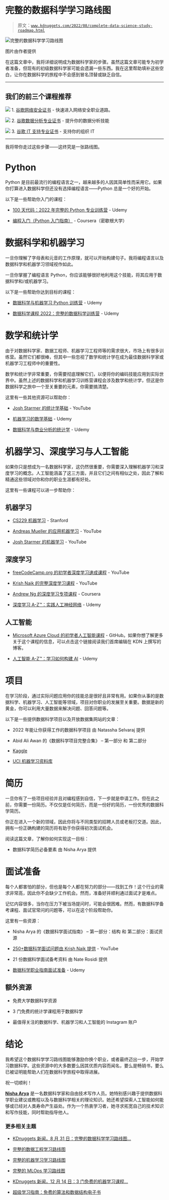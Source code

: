 # 完整的数据科学学习路线图

> 原文：[`www.kdnuggets.com/2022/08/complete-data-science-study-roadmap.html`](https://www.kdnuggets.com/2022/08/complete-data-science-study-roadmap.html)

![完整的数据科学学习路线图](img/649bfbb17643af71b0a02cda98329fe1.png)

图片由作者提供

在这篇文章中，我将详细说明成为数据科学家的步骤。虽然这篇文章可能专为初学者准备，但现有的初级数据科学家可能会遗漏一些东西。我在这里帮助填补这些空白，让你在数据科学的旅程中不会感到冒名顶替或缺乏自信。

* * *

## 我们的前三个课程推荐

![](img/0244c01ba9267c002ef39d4907e0b8fb.png) 1\. [谷歌网络安全证书](https://www.kdnuggets.com/google-cybersecurity) - 快速进入网络安全职业道路。

![](img/e225c49c3c91745821c8c0368bf04711.png) 2\. [谷歌数据分析专业证书](https://www.kdnuggets.com/google-data-analytics) - 提升你的数据分析技能

![](img/0244c01ba9267c002ef39d4907e0b8fb.png) 3\. [谷歌 IT 支持专业证书](https://www.kdnuggets.com/google-itsupport) - 支持你的组织 IT

* * *

我将带你走过这些步骤——这终究是一张路线图。

# Python

Python 是目前最流行的编程语言之一，越来越多的人因其简单性而采用它。如果你打算进入数据科学但还没有选择编程语言——Python 总是一个好的开始。

以下是一些帮助你入门的课程：

+   [100 天代码：2022 年完整的 Python 专业训练营](https://www.udemy.com/course/100-days-of-code/) - Udemy

+   [编程入门（Python 入门指南）](https://www.coursera.org/learn/python) - Coursera（密歇根大学）

# 数据科学和机器学习

一旦你理解了字母表和元音的工作原理，就可以开始构建句子。我将编程语言以及数据科学和机器学习领域视作如此。

一旦你掌握了编程语言 Python，你应该能够很好地利用这个技能，将其应用于数据科学和/或机器学习。

以下是一些帮助你达到目标的课程：

+   [数据科学与机器学习 Python 训练营](https://www.udemy.com/course/python-for-data-science-and-machine-learning-bootcamp/) - Udemy

+   [数据科学课程 2022：完整的数据科学训练营](https://www.udemy.com/course/the-data-science-course-complete-data-science-bootcamp/) - Udemy

# 数学和统计学

由于对数据科学家、数据工程师、机器学习工程师等的需求很大，市场上有很多训练营。虽然它们都很棒，但其中一些忽视了数学和统计学在成为最佳数据科学家或机器学习工程师中的重要性。

数学和统计学非常重要，你需要彻底理解它们，以便将你的编码技能应用到实际世界中。虽然上述的数据科学和机器学习训练营课程会涉及数学和统计学，但这是你数据科学之旅中一个至关重要的元素，你需要搞清楚。

这里有一些其他资源可以帮助你：

+   [Josh Starmer 的统计学基础](https://www.youtube.com/playlist?list=PLblh5JKOoLUK0FLuzwntyYI10UQFUhsY9) - YouTube

+   [机器学习的数学基础](https://www.udemy.com/course/machine-learning-data-science-foundations-masterclass/) - Udemy

+   [数据科学与商业分析的统计学](https://www.udemy.com/course/statistics-for-data-science-and-business-analysis/) - Udemy

# 机器学习、深度学习与人工智能

如果你只是想成为一名数据科学家，这仍然很重要，你需要深入理解机器学习和深度学习的概念。人工智能涵盖了这三方面，并且它们之间有相似之处，因此了解和精通这些领域对你和你的职业生涯都有好处。

这里有一些课程可以进一步帮助你：

## 机器学习

+   [CS229 机器学习](https://online.stanford.edu/courses/cs229-machine-learning) - Stanford

+   [Andreas Mueller 的应用机器学习](https://www.youtube.com/watch?v=d79mzijMAw0&list=PL_pVmAaAnxIRnSw6wiCpSvshFyCREZmlM) - YouTube

+   [Josh Starmer 的机器学习](https://www.youtube.com/playlist?list=PLblh5JKOoLUICTaGLRoHQDuF_7q2GfuJF) - YouTube

## 深度学习

+   [freeCodeCamp.org 的初学者深度学习速成课程](https://www.youtube.com/watch?v=VyWAvY2CF9c) - YouTube

+   [Krish Naik 的完整深度学习课程](https://www.youtube.com/watch?v=YFNKnUhm_-s&list=PLZoTAELRMXVPGU70ZGsckrMdr0FteeRUi) - YouTube

+   [Andrew Ng 的深度学习专项课程](https://www.coursera.org/specializations/deep-learning) - Coursera

+   [深度学习 A-Z™：实践人工神经网络](https://www.udemy.com/course/deeplearning/) - Udemy

## 人工智能

+   [Microsoft Azure Cloud 的初学者人工智能课程](https://github.com/microsoft/ai-for-beginners) - GitHub。如果你想了解更多关于这个课程的信息，可以点击这个链接阅读我们首席编辑在 KDN 上撰写的博客。

+   [人工智能 A-Z™：学习如何构建 AI](https://www.udemy.com/course/artificial-intelligence-az/) - Udemy

# 项目

在学习阶段，通过实际问题应用你的技能总是很好且非常有用。如果你从事的是数据科学、机器学习、人工智能等领域，项目对你职业的发展至关重要。数据是新的黄金，你可以利用大量数据来解决问题、回答问题等。

以下是一些提供数据科学项目以及开放数据集网站的文章：

+   2022 年能让你获得工作的数据科学项目 由 Natassha Selvaraj 提供

+   Abid Ali Awan 的《数据科学项目完整合集》 – 第一部分 和 第二部分

+   [Kaggle](https://www.google.com/search?q=kaggle.&rlz=1C5CHFA_enGB920GB920&oq=kaggle.+&aqs=chrome..69i57j46i67i131i199i433i465j0i67j0i67i131i433j0i67j69i60l3.1348j0j7&sourceid=chrome&ie=UTF-8)

+   [UCI 机器学习资料库](https://archive.ics.uci.edu/ml/index.php)

# 简历

一旦你有了一些项目经验并且对编程感到自信，下一步就是申请工作。但在此之前，你需要一份简历。不仅仅是任何简历，而是一份好的简历，一份优秀的数据科学简历。

你正在进入一个新的领域，因此你将与不同类型的招聘人员或老板打交道。因此，拥有一份正确构建的简历将有助于你获得初次面试机会。

阅读这篇文章，了解你如何实现这一目标：

+   数据科学简历必备要素 由 Nisha Arya 提供

# 面试准备

每个人都害怕的部分，但也是每个人都在努力的部分——找到工作！这个行业的需求非常高，因此你不会缺少工作机会。然而，准备好并顺利通过面试才是难点。

记忆内容很多，当你在压力下被当场提问时，可能会很困难。然而，有数据科学备考课程、面试官常问的问题等，可以在这个阶段帮助你。

这里有一些资源：

+   Nisha Arya 的《数据科学面试指南》 – 第一部分：结构 和 第二部分：面试资源

+   [250+数据科学面试问题由 Krish Naik 提供](https://www.youtube.com/watch?v=Vo2zPqyFr6c&list=PLZoTAELRMXVMbpd_KBoOY_ecwMsDy92gS&index=1) - YouTube

+   21 份数据科学面试备考资料 由 Nate Rosidi 提供

+   [数据科学职业指南面试准备](https://www.udemy.com/course/data-science-career-guide-interview-preparation/) - Udemy

## 额外资源

+   免费大学数据科学资源

+   3 门免费的统计学课程用于数据科学

+   最值得关注的数据科学、机器学习和人工智能的 Instagram 账户

# 结论

我希望这个数据科学学习路线图能够激励你换个职业，或者最终迈出一步，开始学习数据科学。这些资源中的大多数要么因其优质内容而闻名，要么是畅销书，要么已被证明能帮助人们在数据科学旅程中取得进展。

祝一切顺利！

**[Nisha Arya](https://www.linkedin.com/in/nisha-arya-ahmed/)** 是一名数据科学家和自由技术写作人员。她特别感兴趣于提供数据科学职业建议或教程以及与数据科学相关的理论知识。她还希望探索人工智能如何能够或已经对人类寿命产生益处。作为一个热衷学习者，她寻求拓宽自己的技术知识和写作技能，同时帮助指导他人。

### 更多相关主题

+   [KDnuggets 新闻，8 月 31 日：完整的数据科学学习路线图…](https://www.kdnuggets.com/2022/n35.html)

+   [完整的数据工程学习路线图](https://www.kdnuggets.com/2022/11/complete-data-engineering-study-roadmap.html)

+   [完整的机器学习学习路线图](https://www.kdnuggets.com/2022/12/complete-machine-learning-study-roadmap.html)

+   [完整的 MLOps 学习路线图](https://www.kdnuggets.com/2022/12/complete-mlops-study-roadmap.html)

+   [KDnuggets 新闻，12 月 14 日：3 门免费的机器学习课程…](https://www.kdnuggets.com/2022/n48.html)

+   [超级学习指南：免费的算法和数据结构电子书](https://www.kdnuggets.com/2022/06/super-study-guide-free-algorithms-data-structures-ebook.html)
